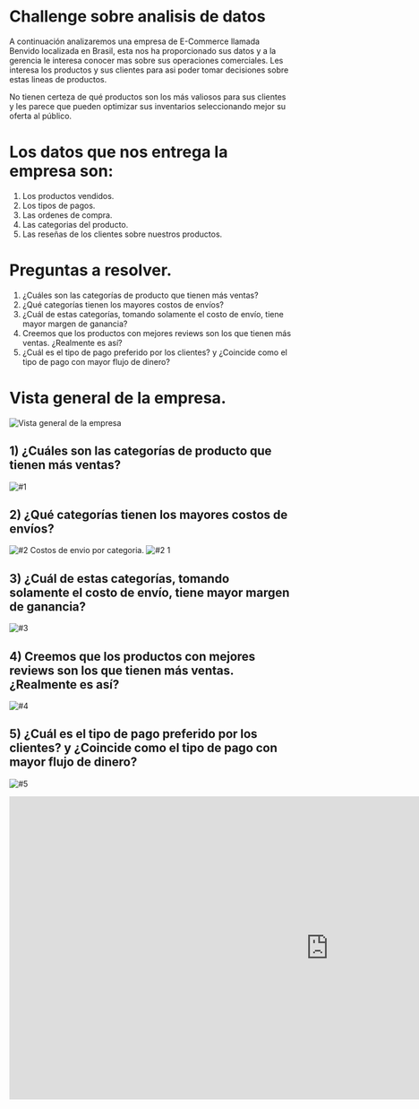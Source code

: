 # Challenge sobre analisis de datos
A continuación analizaremos una empresa de E-Commerce llamada Benvido localizada en Brasil, esta nos ha proporcionado sus datos y 
a la gerencia le interesa conocer mas sobre sus operaciones comerciales. Les interesa los productos y sus clientes para asi poder
tomar decisiones sobre estas lineas de productos.


No tienen certeza de qué productos son los más valiosos para sus clientes y les parece que pueden optimizar sus inventarios seleccionando mejor su oferta al público. 
# Los datos que nos entrega la empresa son:
1. Los productos vendidos.
2. Los tipos de pagos.
3. Las ordenes de compra.
4. Las categorias del producto.
5. Las reseñas de los clientes sobre nuestros productos.

# Preguntas a resolver.
1) ¿Cuáles son las categorías de producto que tienen más ventas?
2) ¿Qué categorías tienen los mayores costos de envíos?
3) ¿Cuál de estas categorías, tomando solamente el costo de envío, tiene mayor margen de ganancia?
4) Creemos que los productos con mejores reviews son los que tienen más ventas. ¿Realmente es así?
5) ¿Cuál es el tipo de pago preferido por los clientes? y ¿Coincide como el tipo de pago con mayor flujo de dinero?

# Vista general de la empresa.
![Vista general de la empresa](https://github.com/arielLgonzalez/Proyecto-1/assets/102005610/2bc5f360-b167-4359-aef8-8d0b643c0d30)


## 1) ¿Cuáles son las categorías de producto que tienen más ventas?
![#1](https://github.com/arielLgonzalez/Proyecto-1/assets/102005610/65b05eab-2751-4c78-b193-5044d80cdf80)
## 2) ¿Qué categorías tienen los mayores costos de envíos?
![#2](https://github.com/arielLgonzalez/Proyecto-1/assets/102005610/45abf498-4f26-4ba6-8906-97bc28aa5b6b)
Costos de envio por categoria.
![#2 1](https://github.com/arielLgonzalez/Proyecto-1/assets/102005610/92ae9b40-de74-4e0f-aae2-655f5d870928)
## 3) ¿Cuál de estas categorías, tomando solamente el costo de envío, tiene mayor margen de ganancia?
![#3](https://github.com/arielLgonzalez/Proyecto-1/assets/102005610/9fee74a8-7e91-4dc9-93f0-d548b8a5a6cb)
## 4) Creemos que los productos con mejores reviews son los que tienen más ventas. ¿Realmente es así?
![#4](https://github.com/arielLgonzalez/Proyecto-1/assets/102005610/80682520-32c5-4885-8ec7-55ec07a8b2bc)
## 5) ¿Cuál es el tipo de pago preferido por los clientes? y ¿Coincide como el tipo de pago con mayor flujo de dinero?
![#5](https://github.com/arielLgonzalez/Proyecto-1/assets/102005610/27d01e6b-fa1b-4242-b8c5-ce2dea338991)


<iframe title="InformeGestionyFinanzas" width="1140" height="541.25" src="https://app.powerbi.com/reportEmbed?reportId=06246683-d684-491a-9888-786093f0920c&autoAuth=true&ctid=4c818f79-ab84-4552-9b7c-2fe715b0d0d5" frameborder="0" allowFullScreen="true"></iframe>
